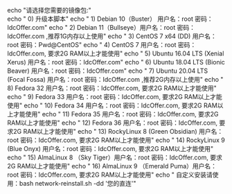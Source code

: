 echo "请选择您需要的镜像包:"</br>
echo "  0) 升级本脚本"
echo "  1) Debian 10（Buster） 用户名：root 密码：IdcOffer.com"
echo "  2) Debian 11（Bullseye）用户名：root 密码：IdcOffer.com ,推荐1G内存以上使用"
echo "  3) CentOS 7 x64 (DD) 用户名：root 密码：Pwd@CentOS"
echo "  4) CentOS 7 用户名：root 密码：IdcOffer.com, 要求2G RAM以上才能使用"
echo "  5) Ubuntu 16.04 LTS (Xenial Xerus) 用户名：root 密码：IdcOffer.com"
echo "  6) Ubuntu 18.04 LTS (Bionic Beaver) 用户名：root 密码：IdcOffer.com"
echo "  7) Ubuntu 20.04 LTS (Focal Fossa) 用户名：root 密码：IdcOffer.com ,推荐2G内存以上使用"
echo "  8) Fedora 32 用户名：root 密码：IdcOffer.com, 要求2G RAM以上才能使用"
echo "  9) Fedora 33 用户名：root 密码：IdcOffer.com, 要求2G RAM以上才能使用"
echo "  10) Fedora 34 用户名：root 密码：IdcOffer.com, 要求2G RAM以上才能使用"
echo "  11) Fedora 35 用户名：root 密码：IdcOffer.com, 要求2G RAM以上才能使用"
echo "  12) Fedora 36 用户名：root 密码：IdcOffer.com, 要求2G RAM以上才能使用"
echo "  13) RockyLinux 8 (Green Obsidian) 用户名：root 密码：IdcOffer.com, 要求2G RAM以上才能使用"
echo "  14) RockyLinux 9 (Blue Onyx) 用户名：root 密码：IdcOffer.com, 要求2G RAM以上才能使用"
echo "  15) AlmaLinux 8 （Sky Tiger）用户名：root 密码：IdcOffer.com, 要求2G RAM以上才能使用"
echo "  16) AlmaLinux 9 （Emerald Puma）用户名：root 密码：IdcOffer.com, 要求2G RAM以上才能使用"
echo "  自定义安装请使用：bash network-reinstall.sh -dd '您的直连'"
